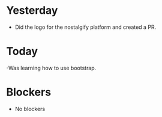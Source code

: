# Yesterday
- Did the logo for the nostalgify platform and created a PR.


# Today
-Was learning how to use bootstrap.

# Blockers
- No blockers

